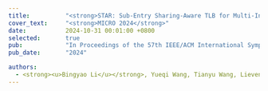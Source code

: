 ```yaml
---
title:          "<strong>STAR: Sub-Entry Sharing-Aware TLB for Multi-Instance GPU</strong>"
cover_text:     "<strong>MICRO 2024</strong>"
date:           2024-10-31 00:01:00 +0800
selected:       true
pub:            "In Proceedings of the 57th IEEE/ACM International Symposium on Microarchitecture"
pub_date:       "2024"

authors:
  - <strong><u>Bingyao Li</u></strong>, Yueqi Wang, Tianyu Wang, Lieven Eeckhout, Jun Yang, Aamer Jaleel, and Xulong Tang
---
```

